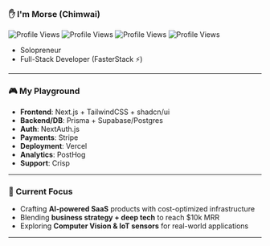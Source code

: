 ### ✋ I'm Morse (Chimwai) 
![Profile Views](https://hits.sh/github.com/morsechimwai.svg?color=87CEEB)
![Profile Views](https://hits.sh/github.com/morsechimwai.svg?style=plastic&color=5BC0EB)
![Profile Views](https://hits.sh/github.com/morsechimwai.svg?style=for-the-badge&color=38BDF8)
![Profile Views](https://hits.sh/github.com/morsechimwai.svg?style=social&color=0ea5e9)


- Solopreneur
- Full-Stack Developer (FasterStack ⚡️)

---

### 🎮 My Playground
- **Frontend**: Next.js + TailwindCSS + shadcn/ui  
- **Backend/DB**: Prisma + Supabase/Postgres  
- **Auth**: NextAuth.js  
- **Payments**: Stripe  
- **Deployment**: Vercel  
- **Analytics**: PostHog  
- **Support**: Crisp  

---

### 🎯 Current Focus
- Crafting **AI-powered SaaS** products with cost-optimized infrastructure  
- Blending **business strategy + deep tech** to reach $10k MRR  
- Exploring **Computer Vision & IoT sensors** for real-world applications  

---
